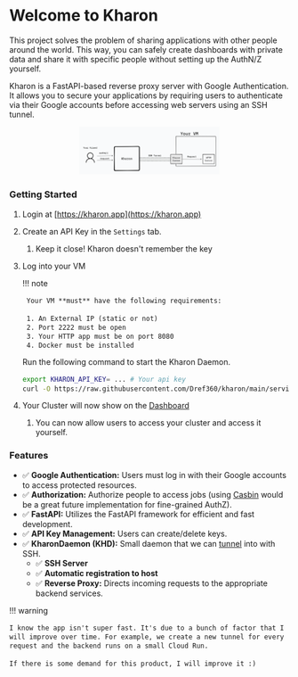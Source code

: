 # Welcome to Kharon


This project solves the problem of sharing applications with other people around the world. This way, you can safely create dashboards with private data and share it with specific people without setting up the AuthN/Z yourself.

Kharon is a FastAPI-based reverse proxy server with Google Authentication. It allows you to secure your applications by requiring users to authenticate via their Google accounts before accessing web servers using an SSH tunnel.

<p align="center">
   <img src="assets/diagram.png" width="50%">
</p>

### Getting Started

1. Login at [https://kharon.app](https://kharon.app)
2. Create an API Key in the `Settings` tab.
    1. Keep it close! Kharon doesn't remember the key
3. Log into your VM

    !!! note

        Your VM **must** have the following requirements:

        1. An External IP (static or not)
        2. Port 2222 must be open
        3. Your HTTP app must be on port 8080
        4. Docker must be installed

    Run the following command to start the Kharon Daemon.
    ```bash
    export KHARON_API_KEY= ... # Your api key
    curl -O https://raw.githubusercontent.com/Dref360/kharon/main/service/docker-compose.yml && docker-compose up -d
    ```

4. Your Cluster will now show on the [Dashboard](https://kharon.app/dashboard)
    1. You can now allow users to access your cluster and access it yourself.

### Features

* ✅ **Google Authentication:** Users must log in with their Google accounts to access protected resources.
* ✅ **Authorization:** Authorize people to access jobs (using [Casbin](https://dev.to/teresafds/authorization-on-fastapi-with-casbin-41og) would be a great future implementation for fine-grained AuthZ).
* ✅ **FastAPI:** Utilizes the FastAPI framework for efficient and fast development.
* ✅ **API Key Management:** Users can create/delete keys.
* ✅ **KharonDaemon (KHD):** Small daemon that we can [tunnel](https://pypi.org/project/sshtunnel/) into with SSH.
    * ✅ **SSH Server**
    * ✅ **Automatic registration to host**
    * ✅ **Reverse Proxy:** Directs incoming requests to the appropriate backend services.


!!! warning

    I know the app isn't super fast. It's due to a bunch of factor that I will improve over time. For example, we create a new tunnel for every request and the backend runs on a small Cloud Run.

    If there is some demand for this product, I will improve it :)




